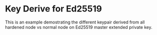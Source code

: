 # Key Derive for Ed25519

This is an example demostrating the different keypair derived from all hardened node vs normal node on Ed25519 master extended private key. 